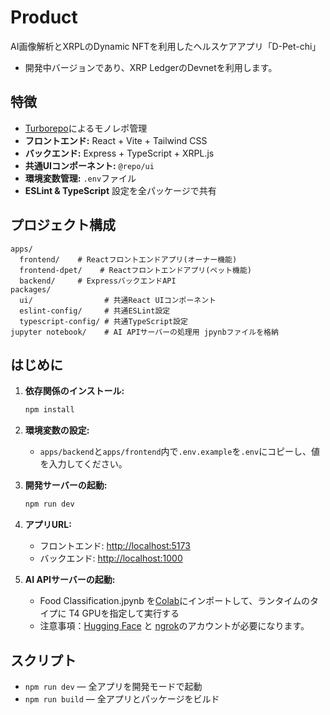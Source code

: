 # Product
AI画像解析とXRPLのDynamic NFTを利用したヘルスケアアプリ「D-Pet-chi」

   - 開発中バージョンであり、XRP LedgerのDevnetを利用します。

## 特徴

- [Turborepo](https://turbo.build/)によるモノレポ管理
- **フロントエンド:** React + Vite + Tailwind CSS
- **バックエンド:** Express + TypeScript + XRPL.js
- **共通UIコンポーネント:** `@repo/ui`
- **環境変数管理:** `.env`ファイル
- **ESLint & TypeScript** 設定を全パッケージで共有

## プロジェクト構成

```
apps/
  frontend/    # Reactフロントエンドアプリ(オーナー機能)
  frontend-dpet/    # Reactフロントエンドアプリ(ペット機能)
  backend/     # ExpressバックエンドAPI
packages/
  ui/                # 共通React UIコンポーネント
  eslint-config/     # 共通ESLint設定
  typescript-config/ # 共通TypeScript設定
jupyter notebook/    # AI APIサーバーの処理用 jpynbファイルを格納
```

## はじめに

1. **依存関係のインストール:**

   ```sh
   npm install
   ```

2. **環境変数の設定:**

   - `apps/backend`と`apps/frontend`内で`.env.example`を`.env`にコピーし、値を入力してください。

3. **開発サーバーの起動:**

   ```sh
   npm run dev
   ```

4. **アプリURL:**
   - フロントエンド: [http://localhost:5173](http://localhost:5173)
   - バックエンド: [http://localhost:1000](http://localhost:1000)

5. **AI APIサーバーの起動:**

   - Food Classification.jpynb を[Colab](https://colab.research.google.com/)にインポートして、ランタイムのタイプに T4 GPUを指定して実行する
   - 注意事項：[Hugging Face](https://huggingface.co/) と [ngrok](https://ngrok.com/)のアカウントが必要になります。



## スクリプト

- `npm run dev` — 全アプリを開発モードで起動
- `npm run build` — 全アプリとパッケージをビルド
